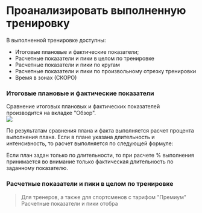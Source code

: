 # Проанализировать выполненную тренировку

В выполненной тренировке доступны:

* Итоговые плановые и фактические показатели;
* Расчетные показатели и пики в целом по тренировке
* Расчетные показатели и пики по кругам
* Расчетные показатели и пики по произвольному отрезку тренировки
* Время в зонах (СКОРО)

### Итоговые плановые и фактические показатели

Сравнение итоговых плановых и фактических показателей производится на вкладке "Обзор".  
![](http://content.staminity.com/assets/images/Image.png)

По результатам сравнения плана и факта выполняется расчет процента выполнения плана.
Если в плане указана длительность и интенсивность, то расчет выполняется по следующей формуле:

$$
% выполнения = % выполнения по длительности * % выполнения по интенсивности
$$

Если план задан только по длительности, то при расчете % выполнения принимается во внимание только фактическая длительность по заданному показателю.

### Расчетные показатели и пики в целом по тренировке
> Для тренеров, а также для спортсменов с тарифом "Премиум"
Расчетные показатели и пики отобра



